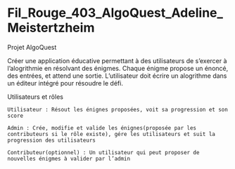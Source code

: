 # Fil_Rouge_403_AlgoQuest_Adeline_Meistertzheim

Projet AlgoQuest

Créer une application éducative permettant à des utilisateurs de s’exercer à l’alogrithmie en résolvant des énigmes. Chaque énigme propose un énoncé, des entrées, et attend une sortie. L’utilisateur doit écrire un alogrithme dans un éditeur intégré pour résoudre le défi.

 
Utilisateurs et rôles

    Utilisateur : Résout les énignes proposées, voit sa progression et son score

    Admin : Crée, modifie et valide les énignes(proposée par les contributeurs si le rôle existe), gére les utilisateurs et suit la progression des utilisateurs

    Contributeur(optionnel) : Un utilisateur qui peut proposer de nouvelles énigmes à valider par l’admin 
